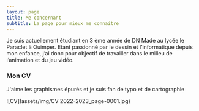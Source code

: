 ```yaml
---
layout: page
title: Me concernant
subtitle: La page pour mieux me connaitre
---
```


Je suis actuellement étudiant en 3 ème année de DN Made au lycée le Paraclet à Quimper.
Etant passionné par le dessin et l’informatique depuis mon enfance, j’ai donc pour objectif de travailler dans le milieu de l’animation et du jeu vidéo.

### Mon CV

J'aime les graphismes épurés et je suis fan de typo et de cartographie 

![CV](assets/img/CV 2022-2023_page-0001.jpg)

